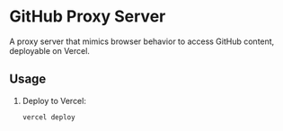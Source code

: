 # GitHub Proxy Server

A proxy server that mimics browser behavior to access GitHub content, deployable on Vercel.

## Usage

1. Deploy to Vercel:
   ```bash
   vercel deploy
